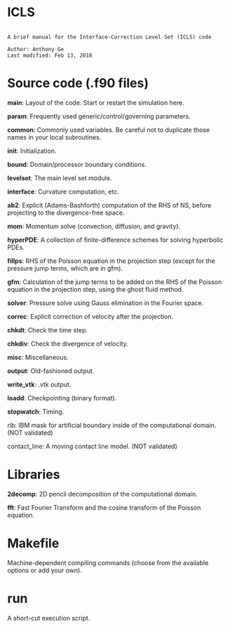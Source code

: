 # ICLS

~~~~~~~~~~~~~~~~~~~~~~~~~~~~~~~~~~~~~~~~~~~~~~~~~~~~~~~~~~~~~~~~

A brief manual for the Interface-Correction Level Set (ICLS) code

Author: Anthony Ge
Last modified: Feb 13, 2018

~~~~~~~~~~~~~~~~~~~~~~~~~~~~~~~~~~~~~~~~~~~~~~~~~~~~~~~~~~~~~~~~


# Source code (.f90 files)

 **main**: Layout of the code. Start or restart the simulation here.
 
 **param**: Frequently used generic/control/governing parameters.
 
 **common**: Commonly used variables. Be careful not to duplicate those names in your local subroutines.
 
 **init**: Initialization.
 
 **bound**: Domain/processor boundary conditions.
 
 **levelset**: The main level set module.
 
 **interface**: Curvature computation, etc.
 
 **ab2**: Explicit (Adams-Bashforth) computation of the RHS of NS, before projecting to the divergence-free space.
 
 **mom**: Momentum solve (convection, diffusion, and gravity).
 
 **hyperPDE**: A collection of finite-difference schemes for solving hyperbolic PDEs.
 
 **fillps**: RHS of the Poisson equation in the projection step (except for the pressure jump terms, which are in gfm).
 
 **gfm**: Calculation of the jump terms to be added on the RHS of the Poisson equation in the projection step, using the ghost fluid method.
 
 **solver**: Pressure solve using Gauss elimination in the Fourier space.
 
 **correc**: Explicit correction of velocity after the projection.
 
 **chkdt**: Check the time step.
 
 **chkdiv**: Check the divergence of velocity.
 
 **misc**: Miscellaneous.
 
 **output**: Old-fashioned output.
 
 **write_vtk**: .vtk output.
 
 **loadd**: Checkpointing (binary format).
 
 **stopwatch**: Timing.
 
 rib: IBM mask for artificial boundary inside of the computational domain. (NOT validated)
 
 contact_line: A moving contact line model. (NOT validated)


# Libraries
 
 **2decomp**: 2D pencil decomposition of the computational domain.
 
 **fft**: Fast Fourier Transform and the cosine transform of the Poisson equation.


# Makefile

 Machine-dependent compiling commands (choose from the available options or add your own). 


# run

 A short-cut execution script.
